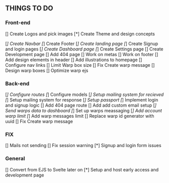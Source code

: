 ## THINGS TO DO

### Front-end

[] Create Logos and pick images
[*] Create Theme and design concepts

<!-- [] Create  -->

[*] Create Navbar
[*] Create Footer
[*] Create landing page
[*] Create Signup and login pages
[*] Create Dashboard page
[*] Create Settings page
[] Create Development page
[] Add 404 page
[] Work on metas
[] Work on footer
[] Add design elements in header
[] Add illustrations to homepage
[] Configure nav links
[] Limit Warp box size
[] Fix Create warp message
[] Design warp boxes
[] Optimize warp ejs



### Back-end

[*] Configure routes
[*] Configure models
[*] Setup mailing system for recieved
[*] Setup mailing system for response
[*] Setup passport
[*] Implement login and signup logic
[] Add 404 page route
[] Add add custom email setup
[*] Send warps data to dashboard
[*] Set up warps meassaging
[*] Add account warp limit
[*] Add warp messages limit
[] Replace warp id generator with uuid
[] Fix Create warp message

### FIX

[] Mails not sending
[] Fix session warning
[*] Signup and login form issues

### General

[] Convert from EJS to Svelte later on
[*] Setup and host early access and development page
